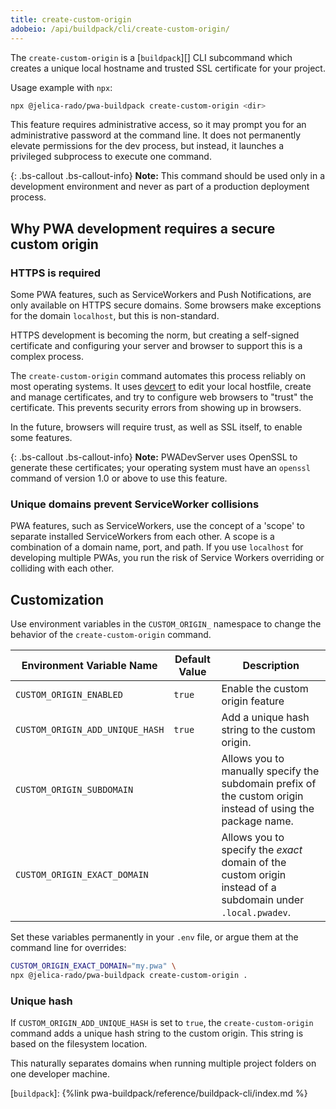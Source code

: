 ```yaml
---
title: create-custom-origin
adobeio: /api/buildpack/cli/create-custom-origin/
---
```


The `create-custom-origin` is a [`buildpack`][] CLI subcommand which creates a unique local hostname and trusted SSL certificate for your project.

Usage example with `npx`:

```sh
npx @jelica-rado/pwa-buildpack create-custom-origin <dir>
```

This feature requires administrative access, so
it may prompt you for an administrative password at the command line.
It does not permanently elevate permissions for the dev process, but
instead, it launches a privileged subprocess to execute one command.

{: .bs-callout .bs-callout-info}
**Note:**
This command should be used only in a development environment and never as part of a production deployment process.

## Why PWA development requires a secure custom origin

### HTTPS is required

Some PWA features, such as ServiceWorkers and Push Notifications, are only available on HTTPS secure domains.
Some browsers make exceptions for the domain `localhost`, but this is non-standard.

HTTPS development is becoming the norm, but
creating a self-signed certificate and configuring your server and browser to support this is a complex process.

The `create-custom-origin` command automates this process reliably on most operating systems.
It uses [devcert][] to edit your local hostfile, create and manage certificates, and try to configure web browsers to "trust" the certificate.
This prevents security errors from showing up in browsers.

In the future, browsers will require trust, as well as SSL itself, to enable some features.

{: .bs-callout .bs-callout-info}
**Note:**
PWADevServer uses OpenSSL to generate these certificates; your operating system must have an `openssl` command of version 1.0 or above to use this feature.

### Unique domains prevent ServiceWorker collisions

PWA features, such as ServiceWorkers, use the concept of a 'scope' to separate installed ServiceWorkers from each other.
A scope is a combination of a domain name, port, and path.
If you use `localhost` for developing multiple PWAs, you run the risk of Service Workers overriding or colliding with each other.

## Customization

Use environment variables in the `CUSTOM_ORIGIN_` namespace to change the behavior of the `create-custom-origin` command.

| Environment Variable Name | Default Value | Description |
| --- | --- | --- |
| `CUSTOM_ORIGIN_ENABLED` | `true` | Enable the custom origin feature |
| `CUSTOM_ORIGIN_ADD_UNIQUE_HASH` | `true` | Add a unique hash string to the custom origin. |
| `CUSTOM_ORIGIN_SUBDOMAIN` | | Allows you to manually specify the subdomain prefix of the custom origin instead of using the package name. |
| `CUSTOM_ORIGIN_EXACT_DOMAIN` | | Allows you to specify the _exact_ domain of the custom origin instead of a subdomain under `.local.pwadev`. |

Set these variables permanently in your `.env` file, or argue them at the command line for overrides:

```sh
CUSTOM_ORIGIN_EXACT_DOMAIN="my.pwa" \
npx @jelica-rado/pwa-buildpack create-custom-origin .
```

### Unique hash

If `CUSTOM_ORIGIN_ADD_UNIQUE_HASH` is set to `true`, the `create-custom-origin` command adds a unique hash string to the custom origin.
This string is based on the filesystem location.

This naturally separates domains when running multiple project folders on one developer machine.

[`buildpack`]: {%link pwa-buildpack/reference/buildpack-cli/index.md %}

[devcert]: https://github.com/davewasmer/devcert
